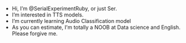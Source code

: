 -  Hi, I’m @SerialExperimentRuby, or just Ser.
-  I’m interested in TTS models.
-  I’m currently learning Audio Classification model
-  As you can estimate, I'm totally a NOOB at Data science and English.
   Please forgive me.

<!---
SerialExperimentRuby/SerialExperimentRuby is a ✨ special ✨ repository because its `README.md` (this file) appears on your GitHub profile.
You can click the Preview link to take a look at your changes.
--->
